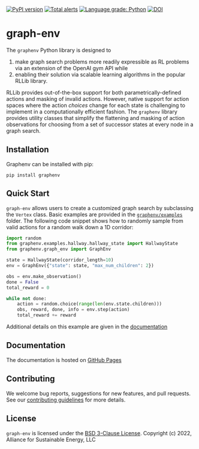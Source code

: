 [![PyPI version](https://badge.fury.io/py/graphenv.svg)](https://badge.fury.io/py/graphenv)
[![Total alerts](https://img.shields.io/lgtm/alerts/g/NREL/graph-env.svg?logo=lgtm&logoWidth=18)](https://lgtm.com/projects/g/NREL/graph-env/alerts/)
[![Language grade: Python](https://img.shields.io/lgtm/grade/python/g/NREL/graph-env.svg?logo=lgtm&logoWidth=18)](https://lgtm.com/projects/g/NREL/graph-env/context:python)
[![DOI](https://zenodo.org/badge/470330187.svg)](https://zenodo.org/badge/latestdoi/470330187)

# graph-env

The `graphenv` Python library is designed to
1) make graph search problems more readily expressible as RL problems via an extension of the OpenAI gym API while
2) enabling their solution via scalable learning algorithms in the popular RLLib library.

RLLib provides out-of-the-box support for both parametrically-defined actions and masking of invalid actions. However, native support for action spaces where the action _choices_ change for each state is challenging to implement in a computationally efficient fashion. The `graphenv` library provides utility classes that simplify the flattening and masking of action observations for choosing from a set of successor states at every node in a graph search.

## Installation

Graphenv can be installed with pip:
```
pip install graphenv
```

## Quick Start

`graph-env` allows users to create a customized graph search by subclassing the `Vertex` class. Basic examples are provided in the [`graphenv/examples`](graphenv/examples) folder. The following code snippet shows how to randomly sample from valid actions for a random walk down a 1D corridor:

```python
import random
from graphenv.examples.hallway.hallway_state import HallwayState
from graphenv.graph_env import GraphEnv

state = HallwayState(corridor_length=10)
env = GraphEnv({"state": state, "max_num_children": 2})

obs = env.make_observation()
done = False
total_reward = 0

while not done:
    action = random.choice(range(len(env.state.children)))
    obs, reward, done, info = env.step(action)
    total_reward += reward
```

Additional details on this example are given in the [documentation](https://nrel.github.io/graph-env/examples/hallway.html)


## Documentation

The documentation is hosted on [GitHub Pages](https://nrel.github.io/graph-env/)


## Contributing

We welcome bug reports, suggestions for new features, and pull requests. See our [contributing guidelines](CONTRIBUTING.md) for more details.

## License

`graph-env` is licensed under the [BSD 3-Clause License](LICENSE).
Copyright (c) 2022, Alliance for Sustainable Energy, LLC
